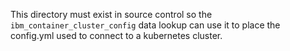 This directory must exist in source control so the `ibm_container_cluster_config` data lookup can use it to place the
config.yml used to connect to a kubernetes cluster.